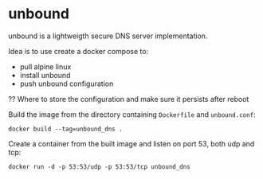 # unbound
unbound is a lightweigth secure DNS server implementation.

Idea is to use create a docker compose to:
* pull alpine linux
* install unbound
* push unbound configuration

?? Where to store the configuration and make sure it persists after reboot

Build the image from the directory containing `Dockerfile` and `unbound.conf`:
```
docker build --tag=unbound_dns .
```

Create a container from the built image and listen on port 53, both udp and tcp:
```
docker run -d -p 53:53/udp -p 53:53/tcp unbound_dns
```

